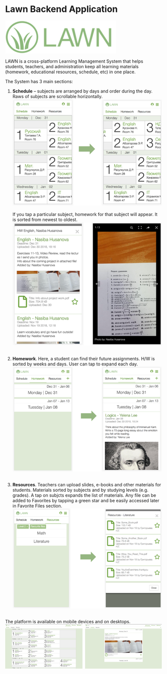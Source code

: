 # Lawn Backend Application

![Image of Yaktocat](https://github.com/i1uxaermakov/LawnApplicationServer/blob/master/readme_files/Picture1.png)

LAWN is a cross-platform Learning Management System that helps students, teachers, and administration keep all learning materials (homework, educational resources, schedule, etc) in one place.

The System has 3 main sections:
1. **Schedule** – subjects are arranged by days and order during the day. Raws of subjects are scrollable horizontally. </br>
![Image of Yaktocat](https://github.com/i1uxaermakov/LawnApplicationServer/blob/master/readme_files/Picture2.png) </br> </br>
If you tap a particular subject, homework for that subject will appear. It is sorted from newest to oldest. </br>
![Image of Yaktocat](https://github.com/i1uxaermakov/LawnApplicationServer/blob/master/readme_files/Picture3.png) </br> </br>


2. **Homework**. Here, a student can find their future assignments. H/W is sorted by weeks and days. User can tap to expand each day. </br>
![Image of Yaktocat](https://github.com/i1uxaermakov/LawnApplicationServer/blob/master/readme_files/Picture4.png) </br> </br>


3. **Resources**. Teachers can upload slides, e-books and other materials for students. Materials sorted by subjects and by studying levels (e.g. grades). A tap on subjcts expands the list of materials. Any file can be added to Favorites by tapping a green star and be easily accessed later in Favorite Files section.</br>
![Image of Yaktocat](https://github.com/i1uxaermakov/LawnApplicationServer/blob/master/readme_files/Picture5.png) </br> </br>

The platform is available on mobile devices and on desktops. </br>
![Image of Yaktocat](https://github.com/i1uxaermakov/LawnApplicationServer/blob/master/readme_files/Picture6.png)
